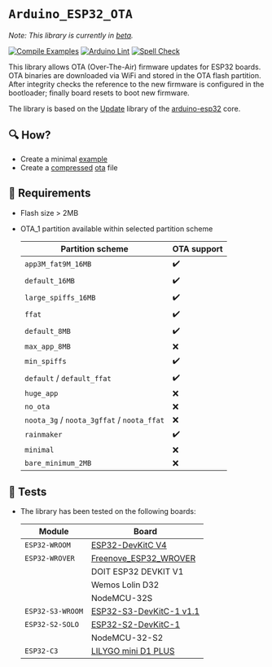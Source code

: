 `Arduino_ESP32_OTA`
====================

*Note: This library is currently in [beta](#running-tests).*

[![Compile Examples](https://github.com/bcmi-labs/Arduino_ESP32_OTA/workflows/Compile%20Examples/badge.svg)](https://github.com/bcmi-labs/Arduino_ESP32_OTA/actions?workflow=Compile+Examples)
[![Arduino Lint](https://github.com/bcmi-labs/Arduino_ESP32_OTA/workflows/Arduino%20Lint/badge.svg)](https://github.com/bcmi-labs/Arduino_ESP32_OTA/actions?workflow=Arduino+Lint)
[![Spell Check](https://github.com/bcmi-labs/Arduino_ESP32_OTA/workflows/Spell%20Check/badge.svg)](https://github.com/bcmi-labs/Arduino_ESP32_OTA/actions?workflow=Spell+Check)

This library allows OTA (Over-The-Air) firmware updates for ESP32 boards. OTA binaries are downloaded via WiFi and stored in the OTA flash partition. After integrity checks the reference to the new firmware is configured in the bootloader; finally board resets to boot new firmware.

The library is based on the [Update](https://github.com/espressif/arduino-esp32/tree/master/libraries/Update) library of the [arduino-esp32](https://github.com/espressif/arduino-esp32) core.

## :mag: How?

* Create a minimal [example](examples/OTA/OTA.ino)
* Create a [compressed](https://github.com/arduino-libraries/ArduinoIoTCloud/blob/master/extras/tools/lzss.py) [ota](https://github.com/arduino-libraries/ArduinoIoTCloud/blob/master/extras/tools/bin2ota.py) file

## :key: Requirements

* Flash size > 2MB
* OTA_1 partition available within selected partition scheme

    | Partition scheme | OTA support |
    | --- | --- |
    | `app3M_fat9M_16MB` | :heavy_check_mark: |
    | `default_16MB` | :heavy_check_mark: |
    | `large_spiffs_16MB` | :heavy_check_mark: |
    | `ffat` | :heavy_check_mark: |
    | `default_8MB` | :heavy_check_mark: |
    | `max_app_8MB` | :x: |
    | `min_spiffs` | :heavy_check_mark: |
    | `default` / `default_ffat` | :heavy_check_mark: |
    | `huge_app` | :x: |
    | `no_ota` | :x: |
    | `noota_3g` / `noota_3gffat` / `noota_ffat` | :x: |
    | `rainmaker` | :heavy_check_mark: |
    | `minimal` | :x: |
    | `bare_minimum_2MB` | :x: |


## :running: Tests

* The library has been tested on the following boards:

    | Module | Board |
    | --- | --- |
    | `ESP32-WROOM` | [ESP32-DevKitC V4](https://docs.espressif.com/projects/esp-idf/en/latest/esp32/hw-reference/esp32/get-started-devkitc.html#) |
    | `ESP32-WROVER` | [Freenove_ESP32_WROVER](https://github.com/Freenove/Freenove_ESP32_WROVER_Board) |
    |  | DOIT ESP32 DEVKIT V1 |
    |  | Wemos Lolin D32 |
    |  | NodeMCU-32S |
    | `ESP32-­S3-­WROOM`| [ESP32-S3-DevKitC-1 v1.1](https://docs.espressif.com/projects/esp-idf/en/latest/esp32s3/hw-reference/esp32s3/user-guide-devkitc-1.html) |
    | `ESP32-­S2-­SOLO` | [ESP32-S2-DevKitC-1](https://docs.espressif.com/projects/esp-idf/en/latest/esp32s2/hw-reference/esp32s2/user-guide-s2-devkitc-1.html) |
    |  | NodeMCU-32-S2 |
    | `ESP32-C3`  | [LILYGO mini D1 PLUS](https://github.com/Xinyuan-LilyGO/LilyGo-T-OI-PLUS)|
